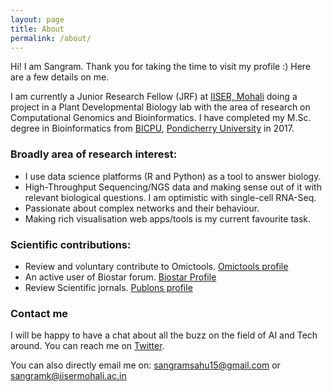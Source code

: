 ```yaml
---
layout: page
title: About
permalink: /about/
---
```


Hi! I am Sangram.
Thank you for taking the time to visit my profile :)
Here are a few details on me.

I am currently a Junior Research Fellow (JRF) at [IISER, Mohali] doing a project in a Plant Developmental Biology lab with the area of research on Computational Genomics and Bioinformatics. I have completed my M.Sc. degree in Bioinformatics from [BICPU], [Pondicherry University] in 2017.

### Broadly area of research interest:
* I use data science platforms (R and Python) as a tool to answer biology.
* High-Throughput Sequencing/NGS data and making sense out of it with relevant biological questions. I am optimistic with single-cell RNA-Seq.
* Passionate about complex networks and their behaviour.
* Making rich visualisation web apps/tools is my current favourite task.

### Scientific contributions:
* Review and voluntary contribute to Omictools. [Omictools profile](https://omictools.com/profile/sangram-github)
* An active user of Biostar forum. [Biostar Profile](https://www.biostars.org/u/36693/)
* Review Scientific jornals. [Publons profile](https://publons.com/a/1564864/)


### Contact me
I will be happy to have a chat about all the buzz on the field of AI and Tech around. You can reach me on [Twitter](https://twitter.com/sangram_ksahu).

You can also directly email me on:
[sangramsahu15@gmail.com](mailto:sangramsahu15@gmail.com) or [sangramk@iisermohali.ac.in](mailto:sangramk@iisermohali.ac.in)


[Pondicherry University]: http://www.pondiuni.edu.in
[BICPU]: https://www.bicpu.edu.in
[IISER, Mohali]: http://iisermohali.ac.in
